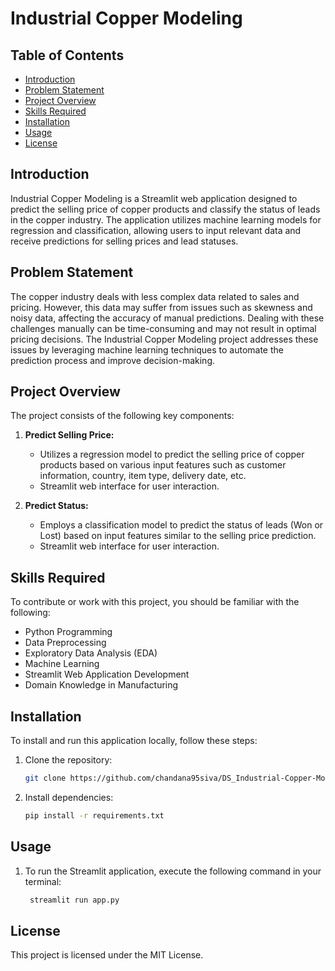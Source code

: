 # Industrial Copper Modeling

## Table of Contents

- [Introduction](#introduction)
- [Problem Statement](#problem-statement)
- [Project Overview](#project-overview)
- [Skills Required](#skills-required)
- [Installation](#installation)
- [Usage](#usage)
- [License](#license)

## Introduction

Industrial Copper Modeling is a Streamlit web application designed to predict the selling price of copper products and classify the status of leads in the copper industry. The application utilizes machine learning models for regression and classification, allowing users to input relevant data and receive predictions for selling prices and lead statuses.

## Problem Statement

The copper industry deals with less complex data related to sales and pricing. However, this data may suffer from issues such as skewness and noisy data, affecting the accuracy of manual predictions. Dealing with these challenges manually can be time-consuming and may not result in optimal pricing decisions. The Industrial Copper Modeling project addresses these issues by leveraging machine learning techniques to automate the prediction process and improve decision-making.

## Project Overview

The project consists of the following key components:

1. **Predict Selling Price:**
   - Utilizes a regression model to predict the selling price of copper products based on various input features such as customer information, country, item type, delivery date, etc.
   - Streamlit web interface for user interaction.

2. **Predict Status:**
   - Employs a classification model to predict the status of leads (Won or Lost) based on input features similar to the selling price prediction.
   - Streamlit web interface for user interaction.

## Skills Required

To contribute or work with this project, you should be familiar with the following:

- Python Programming
- Data Preprocessing
- Exploratory Data Analysis (EDA)
- Machine Learning
- Streamlit Web Application Development
- Domain Knowledge in Manufacturing

## Installation

To install and run this application locally, follow these steps:

1. Clone the repository:

   ```bash
   git clone https://github.com/chandana95siva/DS_Industrial-Copper-Modeling.git
2. Install dependencies:

    ```bash
    pip install -r requirements.txt
## Usage

1. To run the Streamlit application, execute the following command in your terminal: 

    ```bash
     streamlit run app.py
## License
This project is licensed under the MIT License.


